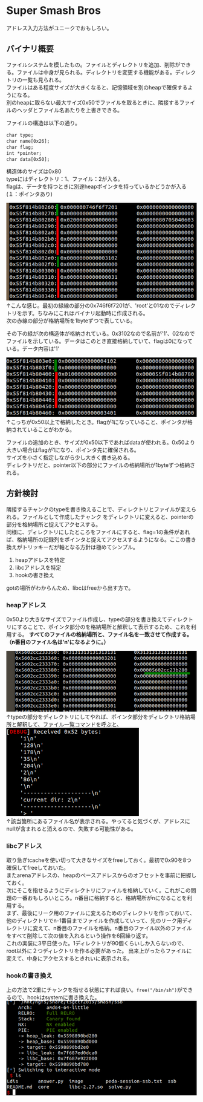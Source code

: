 # Super Smash Bros
アドレス入力方法がユニークでおもしろい。
## バイナリ概要
ファイルシステムを模したもの。ファイルとディレクトリを追加、削除ができる。ファイルは中身が見られる。ディレクトリを変更する機能がある。ディレクトリの一覧も見られる。  
ファイルはある程度サイズが大きくなると、記憶領域を別のheapで確保するようになる。  
別のheapに取らない最大サイズ0x50でファイルを取るときに、隣接するファイルのヘッダとファイル名あたりを上書きできる。   

ファイルの構造は以下の通り。  
```
char type;
char name[0x26];
char flag;
int *pointer;
char data[0x50];
``` 
構造体のサイズは0x80  
typeにはディレクトリ：1、ファイル：2が入る。  
flagは、データを持つときに別途heapポインタを持っているかどうかが入る(１：ポインタあり)

![](image/2019-07-18_09-14.png)  
↑こんな感じ。最初の緑線の部分の0x746f6f7201が、'root'と01なのでディレクトリを示す。ちなみにこれはバイナリ起動時に作成される。  
次の赤線の部分が格納場所を1byteずつで表している。

その下の緑が次の構造体が格納されている。0x3102なので名前が'1'、02なのでファイルを示している。データはこのとき直接格納していて、flagは0になっている。データ内容は'1'

![](image/2019-07-18_11-58.png)   
↑こっちが0x50以上で格納したとき。flagが1になっていること、ポインタが格納されていることがわかる。

ファイルの追加のとき、サイズが0x50以下であればdataが使われる。0x50より大きい場合はflagが1になり、ポインタ先に確保される。  
サイズを小さく指定しながら少し大きく書き込める。  
ディレクトリだと、pointer以下の部分にファイルの格納場所が1byteずつ格納される。

## 方針検討
隣接するチャンクのtypeを書き換えることで、ディレクトリとファイルが変えられる。ファイルとして作成したチャンク
をディレクトリに変えると、pointerの部分を格納場所と捉えてアクセスする。  
同様に、ディレクトリにしたところをファイルにすると、flag=1の条件があれば、格納場所の記録列をポインタと捉えてアクセスするようになる。ここの書き換えがトリッキーだが軸となる方針は極めてシンプル。 
1. heapアドレスを特定
2. libcアドレスを特定
3. hookの書き換え

gotの場所がわからんため、libcはfreeから出す方で。
### heapアドレス
0x50より大きなサイズでファイル作成し、typeの部分を書き換えてディレクトリにすることで、ポインタ部分のを格納場所と解釈して表示するため、これを利用する。
**すべてのファイルの格納場所と、ファイル名を一致させて作成する。（n番目のファイル名は'n'になるように。）** 

![](image/2019-07-18_12-17.png)   
↑typeの部分をディレクトリにしてやれば、ポインタ部分をディレクトリ格納場所と解釈して、ファイル一覧コマンドを呼ぶと、
![](image/2019-07-18_12-11.png)  
↑該当箇所にあるファイル名が表示される。やってると気づくが、アドレスにnullが含まれると消えるので、失敗する可能性がある。

### libcアドレス
取り急ぎtcacheを使い切って大きなサイズをfreeしておく。最初で0x90を8つ確保してfreeしておいた。  
またarenaアドレスの、heapのベースアドレスからのオフセットを事前に把握しておく。  
次にそこを指せるようにディレクトリにファイルを格納していく。これがこの問題の一番おもしろいところ。n番目に格納すると、格納場所がnになることを利用する。  
まず、最後にリーク用のファイルに変えるためのディレクトリを作っておいて、他のディレクトリでn-1番目までファイルを作成していって、先のリーク用ディレクトリに変えて、n番目のファイルを格納。n番目のファイル以外のファイルをすべて削除して次の値を入れるという操作を6回繰り返す。  
これの実装に3平日使った。1ディレクトリが90個くらいしか入らないので、root以外に２つディレクトリを作る必要があった。
出来上がったらファイルに変えて、中身にアクセスするときれいに表示される。

### hookの書き換え
上の方法で2重にチャンクを指せる状態にすれば良い。```free("/bin/sh")```ができるので、hookはsystemに書き換えた。
![](image/2019-07-18_12-33.png)